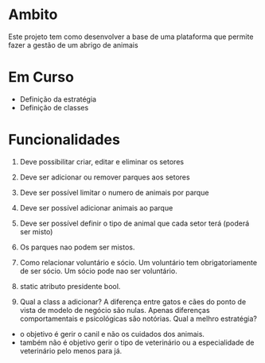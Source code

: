 # Ambito
Este projeto tem como desenvolver a base de uma plataforma que permite fazer a gestão de um abrigo de animais

# Em Curso
* Definição da estratégia
* Definição de classes


# Funcionalidades
1. Deve possibilitar criar, editar e eliminar os setores
2. Deve ser adicionar ou remover parques aos setores
3. Deve ser possível limitar o numero de animais por parque
4. Deve ser possível adicionar animais ao parque
5. Deve ser possível definir o tipo de animal que cada setor terá (poderá ser misto)
6. Os parques nao podem ser mistos.
7. Como relacionar voluntário e sócio. Um voluntário tem obrigatoriamente de ser sócio. Um sócio pode nao ser voluntário.
8. static atributo presidente bool.

9. Qual a class a adicionar? A diferença entre gatos e cães do ponto de vista de modelo de negócio são nulas.
Apenas diferenças comportamentais e psicológicas são notórias.
Qual a melhro estratégia?
*   o objetivo é gerir o canil e não os cuidados dos animais.
*   também não é objetivo gerir o tipo de veterinário ou a especialidade de veterinário pelo menos para já.
